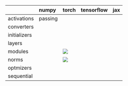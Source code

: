 |              | numpy   | torch                                                                                                                                                                  | tensorflow   | jax   |
|:-------------|:--------|:-----------------------------------------------------------------------------------------------------------------------------------------------------------------------|:-------------|:------|
| activations  | passing |                                                                                                                                                                        |              |       |
| converters   |         |                                                                                                                                                                        |              |       |
| initializers |         |                                                                                                                                                                        |              |       |
| layers       |         |                                                                                                                                                                        |              |       |
| modules      |         | <a href="https://github.com/unifyai/ivy/actions/runs/3128315082" rel="noopener noreferrer" target="_blank"><img src=https://img.shields.io/badge/-success-success></a> |              |       |
| norms        |         | <a href="https://github.com/unifyai/ivy/actions/runs/3128698143" rel="noopener noreferrer" target="_blank"><img src=https://img.shields.io/badge/-success-success></a> |              |       |
| optmizers    |         |                                                                                                                                                                        |              |       |
| sequential   |         |                                                                                                                                                                        |              |       |
